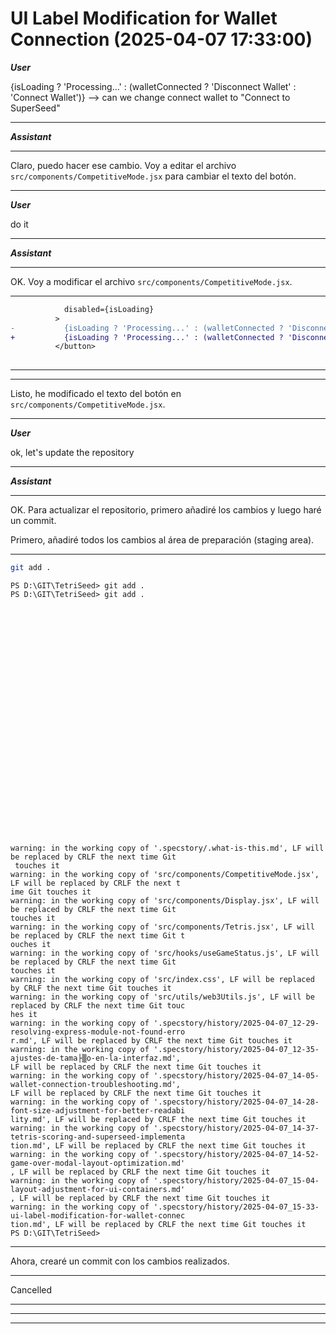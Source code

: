 <!-- Generated by SpecStory -->

# UI Label Modification for Wallet Connection (2025-04-07 17:33:00)

_**User**_

   {isLoading ? 'Processing...' : (walletConnected ? 'Disconnect Wallet' : 'Connect Wallet')} --> can we change connect wallet to "Connect to SuperSeed"

---

_**Assistant**_



---

Claro, puedo hacer ese cambio. Voy a editar el archivo `src/components/CompetitiveMode.jsx` para cambiar el texto del botón.

---

_**User**_

do it

---

_**Assistant**_



---

OK. Voy a modificar el archivo `src/components/CompetitiveMode.jsx`.

---

```diff
            disabled={isLoading}
          >
-           {isLoading ? 'Processing...' : (walletConnected ? 'Disconnect Wallet' : 'Connect Wallet')}
+           {isLoading ? 'Processing...' : (walletConnected ? 'Disconnect Wallet' : 'Connect to SuperSeed')}
          </button>
          
```

---



---

Listo, he modificado el texto del botón en `src/components/CompetitiveMode.jsx`.

---

_**User**_

ok, let's update the repository

---

_**Assistant**_



---

OK. Para actualizar el repositorio, primero añadiré los cambios y luego haré un commit.

Primero, añadiré todos los cambios al área de preparación (staging area).

---

```bash
git add .
```

```
PS D:\GIT\TetriSeed> git add .
PS D:\GIT\TetriSeed> git add .




























warning: in the working copy of '.specstory/.what-is-this.md', LF will be replaced by CRLF the next time Git
 touches it
warning: in the working copy of 'src/components/CompetitiveMode.jsx', LF will be replaced by CRLF the next t
ime Git touches it
warning: in the working copy of 'src/components/Display.jsx', LF will be replaced by CRLF the next time Git 
touches it
warning: in the working copy of 'src/components/Tetris.jsx', LF will be replaced by CRLF the next time Git t
ouches it
warning: in the working copy of 'src/hooks/useGameStatus.js', LF will be replaced by CRLF the next time Git 
touches it
warning: in the working copy of 'src/index.css', LF will be replaced by CRLF the next time Git touches it
warning: in the working copy of 'src/utils/web3Utils.js', LF will be replaced by CRLF the next time Git touc
hes it
warning: in the working copy of '.specstory/history/2025-04-07_12-29-resolving-express-module-not-found-erro
r.md', LF will be replaced by CRLF the next time Git touches it
warning: in the working copy of '.specstory/history/2025-04-07_12-35-ajustes-de-tama├▒o-en-la-interfaz.md', 
LF will be replaced by CRLF the next time Git touches it
warning: in the working copy of '.specstory/history/2025-04-07_14-05-wallet-connection-troubleshooting.md', 
LF will be replaced by CRLF the next time Git touches it
warning: in the working copy of '.specstory/history/2025-04-07_14-28-font-size-adjustment-for-better-readabi
lity.md', LF will be replaced by CRLF the next time Git touches it
warning: in the working copy of '.specstory/history/2025-04-07_14-37-tetris-scoring-and-superseed-implementa
tion.md', LF will be replaced by CRLF the next time Git touches it
warning: in the working copy of '.specstory/history/2025-04-07_14-52-game-over-modal-layout-optimization.md'
, LF will be replaced by CRLF the next time Git touches it
warning: in the working copy of '.specstory/history/2025-04-07_15-04-layout-adjustment-for-ui-containers.md'
, LF will be replaced by CRLF the next time Git touches it
warning: in the working copy of '.specstory/history/2025-04-07_15-33-ui-label-modification-for-wallet-connec
tion.md', LF will be replaced by CRLF the next time Git touches it
PS D:\GIT\TetriSeed>
```

---

Ahora, crearé un commit con los cambios realizados.

---

Cancelled

---



---



---

